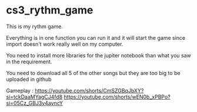 # cs3_rythm_game

This is my rythm game.

Everything is in one function you can run it and it will start the game since import doesn't work really well on my computer.

You need to install more libraries for the jupiter notebook than what you saw in the requirement.

You need to download all 5 of the other songs but they are too big to be uploaded in github

Gameplay : https://youtube.com/shorts/CmSZGBqJbXY?si=tckDaaMYagCJ4fd8
https://youtube.com/shorts/wEN0b_xPBPo?si=05Cz_GBJ3v4ayncY
